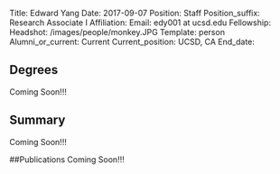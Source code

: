 Title: Edward Yang
Date: 2017-09-07
Position: Staff
Position_suffix: Research Associate I
Affiliation:
Email: edy001 at ucsd.edu
Fellowship:
Headshot: /images/people/monkey.JPG
Template: person
Alumni_or_current: Current
Current_position: UCSD, CA
End_date: 
<!-- Status: draft -->

## Degrees
Coming Soon!!!

## Summary
Coming Soon!!!

##Publications
Coming Soon!!!